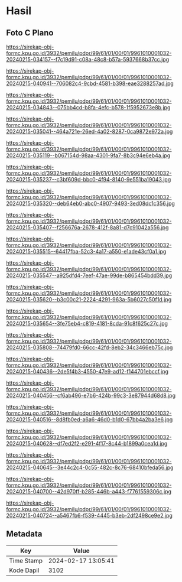# Hasil

## Foto C Plano

https://sirekap-obj-formc.kpu.go.id/3932/pemilu/pdpr/99/61/01/00/01/9961010001032-20240215-034157--f7c19d91-c08a-48c8-b57a-5937668b37cc.jpg

https://sirekap-obj-formc.kpu.go.id/3932/pemilu/pdpr/99/61/01/00/01/9961010001032-20240215-040941--706082c4-9cbd-4581-b398-eae3288257ad.jpg

https://sirekap-obj-formc.kpu.go.id/3932/pemilu/pdpr/99/61/01/00/01/9961010001032-20240215-034843--075bb4cd-b8fa-4efc-b578-1f5952673e8b.jpg

https://sirekap-obj-formc.kpu.go.id/3932/pemilu/pdpr/99/61/01/00/01/9961010001032-20240215-035041--464a721e-26ed-4a02-8287-0ca9872e972a.jpg

https://sirekap-obj-formc.kpu.go.id/3932/pemilu/pdpr/99/61/01/00/01/9961010001032-20240215-035119--b067154d-98aa-4301-9fa7-8b3c94e6eb4a.jpg

https://sirekap-obj-formc.kpu.go.id/3932/pemilu/pdpr/99/61/01/00/01/9961010001032-20240215-035237--c3bf609d-bbc0-4f94-8140-9e551ba19043.jpg

https://sirekap-obj-formc.kpu.go.id/3932/pemilu/pdpr/99/61/01/00/01/9961010001032-20240215-035320--deb64eb0-abc0-4907-9493-3ed08dc1c356.jpg

https://sirekap-obj-formc.kpu.go.id/3932/pemilu/pdpr/99/61/01/00/01/9961010001032-20240215-035407--f256676a-2678-412f-8a81-d7c91042a556.jpg

https://sirekap-obj-formc.kpu.go.id/3932/pemilu/pdpr/99/61/01/00/01/9961010001032-20240215-035515--64417fba-52c3-4a17-a550-e1ade43cf0a1.jpg

https://sirekap-obj-formc.kpu.go.id/3932/pemilu/pdpr/99/61/01/00/01/9961010001032-20240215-035547--a925dfd4-7eef-47ae-99de-b865454bdd39.jpg

https://sirekap-obj-formc.kpu.go.id/3932/pemilu/pdpr/99/61/01/00/01/9961010001032-20240215-035620--b3c00c21-2224-4291-963a-5b6027c50f1d.jpg

https://sirekap-obj-formc.kpu.go.id/3932/pemilu/pdpr/99/61/01/00/01/9961010001032-20240215-035654--3fe75eb4-c819-4181-8cda-91c8f625c27c.jpg

https://sirekap-obj-formc.kpu.go.id/3932/pemilu/pdpr/99/61/01/00/01/9961010001032-20240215-035808--74479fd0-66cc-42fd-8eb2-34c3466eb75c.jpg

https://sirekap-obj-formc.kpu.go.id/3932/pemilu/pdpr/99/61/01/00/01/9961010001032-20240215-040436--2de5f4b3-4550-47e9-ad12-f144701ebccf.jpg

https://sirekap-obj-formc.kpu.go.id/3932/pemilu/pdpr/99/61/01/00/01/9961010001032-20240215-040456--cf6ab496-e7b6-424b-99c3-3e87944d68d8.jpg

https://sirekap-obj-formc.kpu.go.id/3932/pemilu/pdpr/99/61/01/00/01/9961010001032-20240215-040516--8d8fb0ed-a6a6-46d0-b1d0-67bb4a2ba3e6.jpg

https://sirekap-obj-formc.kpu.go.id/3932/pemilu/pdpr/99/61/01/00/01/9961010001032-20240215-040628--df7ed2f2-e291-4f17-8c44-b1899a0cea1d.jpg

https://sirekap-obj-formc.kpu.go.id/3932/pemilu/pdpr/99/61/01/00/01/9961010001032-20240215-040645--3e44c2c4-0c55-482c-8c76-68410bfeda56.jpg

https://sirekap-obj-formc.kpu.go.id/3932/pemilu/pdpr/99/61/01/00/01/9961010001032-20240215-040700--42d970ff-b285-446b-a443-f7761559306c.jpg

https://sirekap-obj-formc.kpu.go.id/3932/pemilu/pdpr/99/61/01/00/01/9961010001032-20240215-040724--a5467fb6-f539-4445-b3eb-2df2498ce9e2.jpg


## Metadata

| Key        | Value               |
| ---------- | ------------------- |
| Time Stamp | 2024-02-17 13:05:41 |
| Kode Dapil | 3102                |



